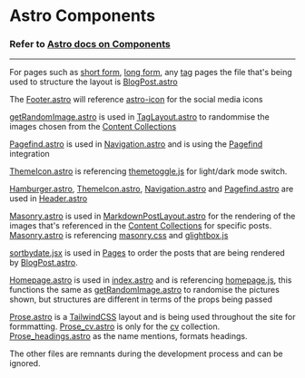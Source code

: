 # Astro Components

### Refer to [Astro docs on Components](https://docs.astro.build/en/basics/astro-components/)
---
For pages such as [short form](https://www.erfianugrah.com/short_form/), [long form](https://www.erfianugrah.com/long_form/), any [tag](https://www.erfianugrah.com/long_form/tags/gleichgesinnte/) pages the file that's being used to structure the layout is [BlogPost.astro](layouts/BlogPost.astro)

The [Footer.astro](components/Footer.astro) will reference [astro-icon](../package.json) for the social media icons

[getRandomImage.astro](components/getRandomImage.astro) is used in [TagLayout.astro](layouts/TagLayout.astro) to randommise the images chosen from the [Content Collections](content/)

[Pagefind.astro](components/Pagefind.astro) is used in [Navigation.astro](components/Navigation.astro) and is using the [Pagefind](https://pagefind.app/) integration

[ThemeIcon.astro](components/ThemeIcon.astro) is referencing [themetoggle.js](scripts/themetoggle.js) for light/dark mode switch.

[Hamburger.astro](components/Hamburger.astro), [ThemeIcon.astro](components/ThemeIcon.astro), [Navigation.astro](components/Navigation.astro) and  [Pagefind.astro](components/Pagefind.astro) are used in [Header.astro](components/Header.astro)

[Masonry.astro](components/Masonry.astro) is used in [MarkdownPostLayout.astro](layouts/MarkdownPostLayout.astro) for the rendering of the images that's referenced in the [Content Collections](content/) for specific posts. [Masonry.astro](components/Masonry.astro) is referencing [masonry.css](styles/MasonryLayout.css) and [glightbox.js](scripts/lightbox.js)

[sortbydate.jsx](components/sortbydate.jsx) is used in [Pages](pages/) to order the posts that are being rendered by [BlogPost.astro](layouts/BlogPost.astro).

[Homepage.astro](components/Homepage.astro) is used in [index.astro](pages/index.astro) and is referencing [homepage.js](scripts/homePage.js), this functions the same as [getRandomImage.astro](components/getRandomImage.astro) to randomise the pictures shown, but structures are different in terms of the props being passed

[Prose.astro](components/Prose.astro) is a [TailwindCSS](../tailwind.config.mjs) layout and is being used throughout the site for formmatting. [Prose_cv.astro](components/Prose_cv.astro) is only for the [cv](content/cv) collection. [Prose_headings.astro](components/Prose_headings.astro) as the name mentions, formats headings.

The other files are remnants during the development process and can be ignored.